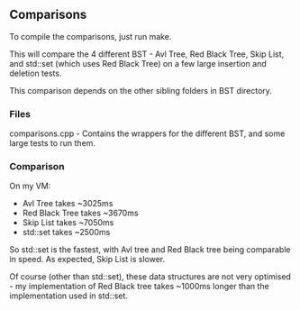 ## Comparisons

To compile the comparisons, just run make.

This will compare the 4 different BST - Avl Tree, Red Black Tree, Skip List, and std::set (which uses Red Black Tree) on a few large insertion and deletion tests.

This comparison depends on the other sibling folders in BST directory.

### Files

comparisons.cpp - Contains the wrappers for the different BST, and some large tests to run them.

### Comparison

On my VM:
- Avl Tree takes ~3025ms
- Red Black Tree takes ~3670ms
- Skip List takes ~7050ms
- std::set takes ~2500ms

So std::set is the fastest, with Avl tree and Red Black tree being comparable in speed. As expected, Skip List is slower.

Of course (other than std::set), these data structures are not very optimised - my implementation of Red Black tree takes ~1000ms longer than the implementation used in std::set.
